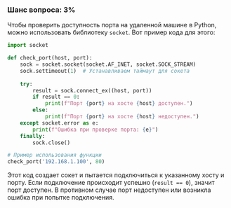 ### Шанс вопроса: 3%

Чтобы проверить доступность порта на удаленной машине в Python, можно использовать библиотеку `socket`. Вот пример кода для этого:

```python
import socket

def check_port(host, port):
    sock = socket.socket(socket.AF_INET, socket.SOCK_STREAM)
    sock.settimeout(1)  # Устанавливаем таймаут для сокета
    
    try:
        result = sock.connect_ex((host, port))
        if result == 0:
            print(f"Порт {port} на хосте {host} доступен.")
        else:
            print(f"Порт {port} на хосте {host} недоступен.")
    except socket.error as e:
        print(f"Ошибка при проверке порта: {e}")
    finally:
        sock.close()

# Пример использования функции
check_port('192.168.1.100', 80)
```

Этот код создает сокет и пытается подключиться к указанному хосту и порту. Если подключение происходит успешно (`result == 0`), значит порт доступен. В противном случае порт недоступен или возникла ошибка при попытке подключения.